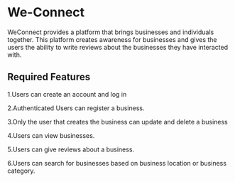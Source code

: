 # We-Connect

WeConnect provides a platform that brings businesses and individuals together. This platform creates awareness for businesses and gives the users the ability to write reviews about the businesses they have interacted with.  

## Required Features
1.Users can create an account and log in

2.Authenticated Users can register a business.

3.Only the user that creates the business can update and delete a business

4.Users can view businesses.

5.Users can give reviews about a business.

6.Users can search for businesses based on business location or business category.


